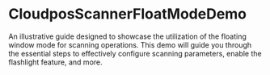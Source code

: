 # CloudposScannerFloatModeDemo
An illustrative guide designed to showcase the utilization of the floating window mode for scanning operations. This demo will guide you through the essential steps to effectively configure scanning parameters, enable the flashlight feature, and more.
